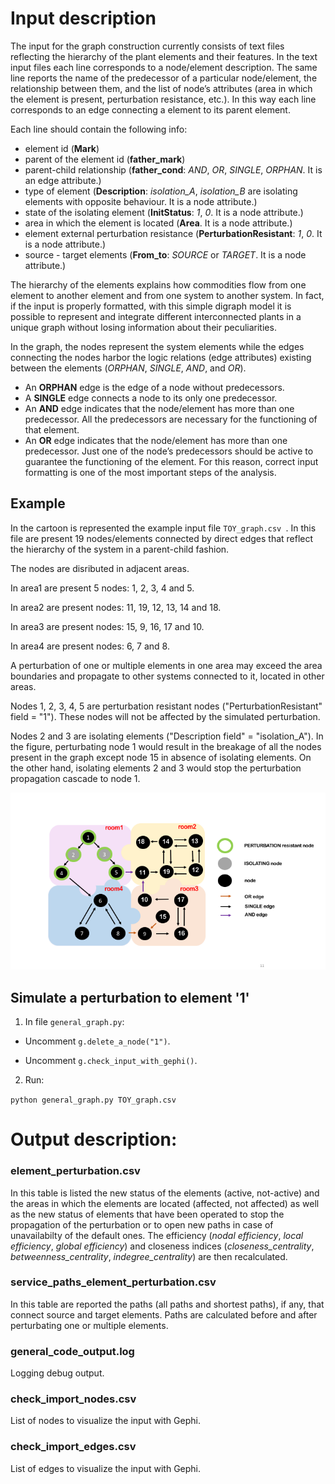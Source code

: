 # Input description

The input for the graph construction currently 
consists of text files reflecting the hierarchy of
the plant elements and their features.
In the text input files each line corresponds 
to a node/element description. 
The same line reports the name of the predecessor 
of a particular node/element, 
the relationship between them, and the list of 
node’s attributes (area in which the element is 
present, perturbation resistance, etc.).
In this way each line corresponds to an edge
connecting a element to its parent element.

Each line should contain the following info:
- element id (**Mark**)
- parent of the element id (**father_mark**)
- parent-child relationship 
(**father_cond**: *AND*, *OR*, *SINGLE*, *ORPHAN*. It is an edge attribute.)
- type of element 
(**Description**: *isolation_A*, *isolation_B* are isolating elements 
with opposite behaviour. It is a node attribute.)
- state of the isolating element 
(**InitStatus**: *1*, *0*. It is a node attribute.)
- area in which the element is located 
(**Area**. It is a node attribute.)
- element external perturbation resistance 
(**PerturbationResistant**: *1*, *0*. It is a node attribute.)
- source - target elements 
(**From_to**: *SOURCE* or *TARGET*. It is a node attribute.)

The hierarchy of the elements explains how commodities
flow from one element to another element
and from one system to another system. 
In fact, if the input is properly formatted, with this
simple digraph model it is possible to represent and 
integrate different interconnected plants
in a unique graph without losing information about 
their peculiarities. 

In the graph, the nodes represent the system elements 
while the edges connecting the nodes harbor the logic 
relations (edge attributes) existing between the elements 
(*ORPHAN*, *SINGLE*, *AND*, and *OR*).
- An **ORPHAN** edge is the edge of a node without predecessors.
- A **SINGLE** edge connects a node to its only one predecessor.
- An **AND** edge indicates that the node/element 
has more than one predecessor. All the predecessors are 
necessary for the functioning of that element.
- An **OR** edge indicates that the node/element has 
more than one predecessor. Just one of the node’s 
predecessors should be active to guarantee the functioning 
of the element.
For this reason, correct input formatting 
is one of the most important steps of the analysis.

## Example

In the cartoon is represented the example input file  `TOY_graph.csv `.
In this file are present 19 nodes/elements connected by
direct edges that reflect the hierarchy of the system 
in a parent-child fashion.

The nodes are disributed in adjacent areas.

In area1 are present 5 nodes: 1, 2, 3, 4 and 5.

In area2 are present nodes: 11, 19, 12, 13, 14 and 18.

In area3 are present nodes: 15, 9, 16, 17 and 10.

In area4 are present nodes: 6, 7 and 8.

A perturbation of one or multiple elements in one area
may exceed the area boundaries and propagate
to other systems connected to it, located in other
areas. 

Nodes 1, 2, 3, 4, 5 are perturbation resistant nodes 
("PerturbationResistant" field = "1").
These nodes will not be affected by the simulated
perturbation.

Nodes 2 and 3 are isolating elements ("Description field" =
"isolation_A"). In the figure, perturbating node 1 would result 
in the breakage of all the nodes present in the graph except 
node 15 in absence of isolating elements. On the other hand, 
isolating elements 2 and 3 would stop the perturbation propagation
cascade to node 1.

![](TOY_graph.png)

## Simulate a perturbation to element '1' 

1. In file `general_graph.py`:

* Uncomment `g.delete_a_node("1")`.

* Uncomment `g.check_input_with_gephi()`.

2. Run:

 `python general_graph.py TOY_graph.csv `


# Output description:

### element_perturbation.csv

In this table is listed the new status of the elements 
(active, not-active) and the areas in which the elements 
are located (affected, not affected) as well as the new status
of elements that have been operated to stop the 
propagation of the perturbation or to open new paths
in case of unavailabilty of the default ones. 
The efficiency (*nodal efficiency*, *local efficiency*, *global efficiency*)
and closeness indices (*closeness_centrality*, *betweenness_centrality*, 
*indegree_centrality*) are then recalculated.

### service_paths_element_perturbation.csv

In this table are reported the paths (all paths and shortest paths), if any, 
that connect source and target elements.
Paths are calculated before and after perturbating one or multiple elements.

### general_code_output.log

Logging debug output.

### check_import_nodes.csv

List of nodes to visualize the input with Gephi.

### check_import_edges.csv

List of edges to visualize the input with Gephi.


